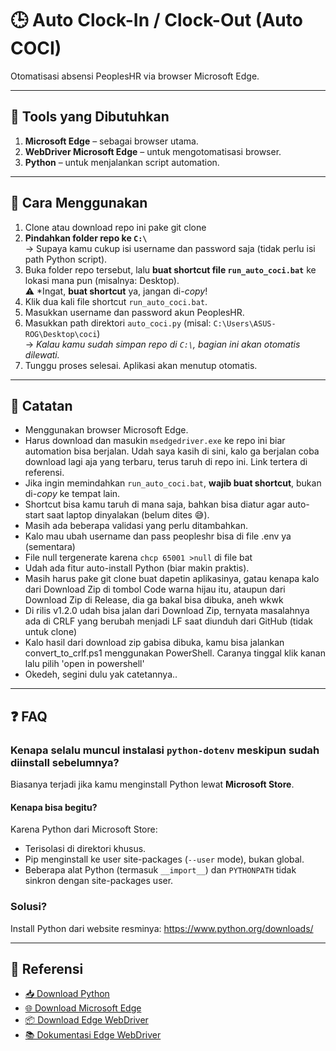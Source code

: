 # 🕒 Auto Clock-In / Clock-Out (Auto COCI)

Otomatisasi absensi PeoplesHR via browser Microsoft Edge.

---

## 🧰 Tools yang Dibutuhkan

1. **Microsoft Edge** – sebagai browser utama.
2. **WebDriver Microsoft Edge** – untuk mengotomatisasi browser.
3. **Python** – untuk menjalankan script automation.

---

## 🚀 Cara Menggunakan

1. Clone atau download repo ini pake git clone
2. **Pindahkan folder repo ke `C:\`**  
   → Supaya kamu cukup isi username dan password saja (tidak perlu isi path Python script).
3. Buka folder repo tersebut, lalu **buat shortcut file `run_auto_coci.bat`** ke lokasi mana pun (misalnya: Desktop).  
   ⚠️ *Ingat, **buat shortcut** ya, jangan di-*copy*!
4. Klik dua kali file shortcut `run_auto_coci.bat`.
5. Masukkan username dan password akun PeoplesHR.
6. Masukkan path direktori `auto_coci.py` (misal: `C:\Users\ASUS-ROG\Desktop\coci`)  
   → *Kalau kamu sudah simpan repo di `C:\`, bagian ini akan otomatis dilewati.*
7. Tunggu proses selesai. Aplikasi akan menutup otomatis.

---

## 📝 Catatan

- Menggunakan browser Microsoft Edge.
- Harus download dan masukin `msedgedriver.exe` ke repo ini biar automation bisa berjalan. Udah saya kasih di sini, kalo ga berjalan coba download lagi aja yang terbaru, terus taruh di repo ini. Link tertera di referensi.
- Jika ingin memindahkan `run_auto_coci.bat`, **wajib buat shortcut**, bukan di-*copy* ke tempat lain.
- Shortcut bisa kamu taruh di mana saja, bahkan bisa diatur agar auto-start saat laptop dinyalakan (belum dites 😅).
- Masih ada beberapa validasi yang perlu ditambahkan.
- Kalo mau ubah username dan pass peopleshr bisa di file .env ya (sementara)
- File null tergenerate karena `chcp 65001 >null` di file bat
- Udah ada fitur auto-install Python (biar makin praktis).
- Masih harus pake git clone buat dapetin aplikasinya, gatau kenapa kalo dari Download Zip di tombol Code warna hijau itu, ataupun dari Download Zip di Release, dia ga bakal bisa dibuka, aneh wkwk
- Di rilis v1.2.0 udah bisa jalan dari Download Zip, ternyata masalahnya ada di CRLF yang berubah menjadi LF saat diunduh dari GitHub (tidak untuk clone)
- Kalo hasil dari download zip gabisa dibuka, kamu bisa jalankan convert_to_crlf.ps1 menggunakan PowerShell. Caranya tinggal klik kanan lalu pilih 'open in powershell'
- Okedeh, segini dulu yak catetannya..

---

## ❓ FAQ

### Kenapa selalu muncul instalasi `python-dotenv` meskipun sudah diinstall sebelumnya?

Biasanya terjadi jika kamu menginstall Python lewat **Microsoft Store**.

#### Kenapa bisa begitu?

Karena Python dari Microsoft Store:
- Terisolasi di direktori khusus.
- Pip menginstall ke user site-packages (`--user` mode), bukan global.
- Beberapa alat Python (termasuk `__import__`) dan `PYTHONPATH` tidak sinkron dengan site-packages user.

### Solusi?

Install Python dari website resminya: https://www.python.org/downloads/

---

## 🔗 Referensi

- [📥 Download Python](https://www.python.org/downloads/)
- [🌐 Download Microsoft Edge](https://www.microsoft.com/id-id/edge/download?form=MA13FJ)
- [📦 Download Edge WebDriver](https://developer.microsoft.com/en-us/microsoft-edge/tools/webdriver/?form=MA13LH#installation)
- [📚 Dokumentasi Edge WebDriver](https://learn.microsoft.com/en-us/microsoft-edge/webdriver-chromium/?tabs=c-sharp&form=MA13LH)
